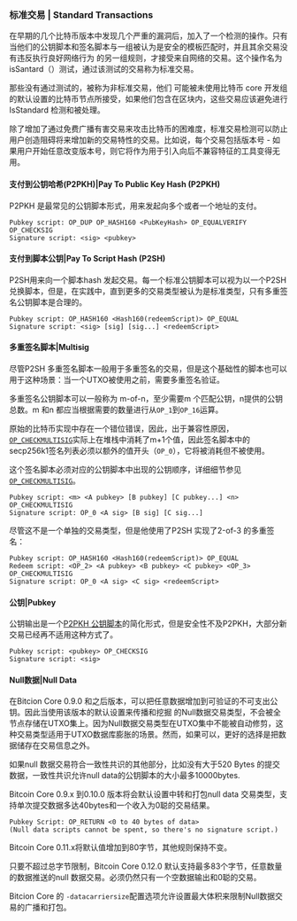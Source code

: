 ### 标准交易 \| Standard Transactions

在早期的几个比特币版本中发现几个严重的漏洞后，加入了一个检测的操作。只有当他们的公钥脚本和签名脚本与一组被认为是安全的模板匹配时，并且其余交易没有违反执行良好网络行为 的另一组规则，才接受来自网络的交易。这个操作名为 isSantard（）测试，通过该测试的交易称为标准交易。

那些没有通过测试的，被称为非标准交易，他们 可能被未使用比特币 core 开发组的默认设置的比特币节点所接受，如果他们包含在区块内，这些交易应该避免进行IsStandard 检测和被处理。

除了增加了通过免费广播有害交易来攻击比特币的困难度，标准交易检测可以防止用户创造阻碍将来增加新的交易特性的交易。比如说，每个交易包括版本号 - 如果用户开始任意改变版本号，则它将作为用于引入向后不兼容特征的工具变得无用。

#### 支付到公钥哈希\(P2PKH\)\|Pay To Public Key Hash \(P2PKH\)

P2PKH 是最常见的公钥脚本形式，用来发起向多个或者一个地址的支付。

```
Pubkey script: OP_DUP OP_HASH160 <PubKeyHash> OP_EQUALVERIFY OP_CHECKSIG
Signature script: <sig> <pubkey>
```

#### 支付到脚本公钥\|Pay To Script Hash \(P2SH\)

P2SH用来向一个脚本hash 发起交易。每一个标准公钥脚本可以视为以一个P2SH 兑换脚本，但是，在实践中，直到更多的交易类型被认为是标准类型，只有多重签名公钥脚本是合理的。

```
Pubkey script: OP_HASH160 <Hash160(redeemScript)> OP_EQUAL
Signature script: <sig> [sig] [sig...] <redeemScript>
```

#### 多重签名脚本\|Multisig

尽管P2SH 多重签名脚本一般用于多重签名的交易，但是这个基础性的脚本也可以用于这种场景：当一个UTXO被使用之前，需要多重签名验证。

多重签名公钥脚本可以一般称为 m-of-n，至少需要m 个匹配公钥，n提供的公钥总数。m 和n 都应当根据需要的数量进行从`OP_1`到`OP_16`运算。

原始的比特币实现中存在一个错位错误，因此，出于兼容性原因，[`OP_CHECKMULTISIG`](https://bitcoin.org/en/developer-reference#term-op-checkmultisig)实际上在堆栈中消耗了m+1个值，因此签名脚本中的secp256k1签名列表必须以额外的值开头（`OP_0`），它将被消耗但不被使用。

这个签名脚本必须对应的公钥脚本中出现的公钥顺序，详细细节参见[`OP_CHECKMULTISIG`](https://bitcoin.org/en/developer-reference#term-op-checkmultisig)。

```
Pubkey script: <m> <A pubkey> [B pubkey] [C pubkey...] <n> OP_CHECKMULTISIG
Signature script: OP_0 <A sig> [B sig] [C sig...]
```

尽管这不是一个单独的交易类型，但是他使用了P2SH 实现了2-of-3 的多重签名：

```
Pubkey script: OP_HASH160 <Hash160(redeemScript)> OP_EQUAL
Redeem script: <OP_2> <A pubkey> <B pubkey> <C pubkey> <OP_3> OP_CHECKMULTISIG
Signature script: OP_0 <A sig> <C sig> <redeemScript>
```

#### 公钥\|Pubkey

公钥输出是一个[P2PKH 公钥脚本](https://bitcoin.org/en/glossary/p2pkh-address)的简化形式，但是安全性不及P2PKH，大部分新交易已经再不适用这种方式了。

```
Pubkey script: <pubkey> OP_CHECKSIG
Signature script: <sig>
```

#### Null数据\|Null Data

在Bitcion Core 0.9.0 和之后版本，可以把任意数据增加到可验证的不可支出公钥。因此当使用该版本的默认设置来传播和挖掘 的Null数据交易类型，不会被全节点存储在UTXO集上。因为Null数据交易类型在UTXO集中不能被自动修剪，这种交易类型适用于UTXO数据库膨胀的场景。然而，如果可以，更好的选择是把数据储存在交易信息之外。

如果null 数据交易符合一致性共识的其他部分，比如没有大于520 Bytes 的提交 数据，一致性共识允许null data的公钥脚本的大小最多10000bytes.

Bitcoin Core 0.9.x 到0.10.0 版本将会默认设置中转和打包null data 交易类型，支持单次提交数据多达40bytes和一个收入为0聪的交易结果。

```
Pubkey Script: OP_RETURN <0 to 40 bytes of data>
(Null data scripts cannot be spent, so there's no signature script.)
```

Bitcoin Core 0.11.x将默认值增加到80字节，其他规则保持不变。

只要不超过总字节限制，Bitcoin Core 0.12.0 默认支持最多83个字节，任意数量的数据推送的null 数据交易。必须仍然只有一个空数据输出和0聪的交易。

Bitcion Core 的 `-datacarriersize`配置选项允许设置最大体积来限制Null数据交易的广播和打包。

